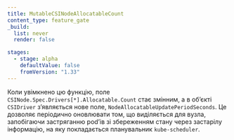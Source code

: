 ```yaml
---
title: MutableCSINodeAllocatableCount
content_type: feature_gate
_build:
  list: never
  render: false

stages:
  - stage: alpha
    defaultValue: false
    fromVersion: "1.33"
---
```

Коли увімкнено цю функцію, поле `CSINode.Spec.Drivers[*].Allocatable.Count` стає змінним, а в обʼєкті `CSIDriver` зʼявляється нове поле, `NodeAllocatableUpdatePeriodSeconds`. Це дозволяє періодично оновлювати том, що виділяється для вузла, запобігаючи застряганню podʼів зі збереженням стану через застарілу інформацію, на яку покладається планувальник `kube-scheduler`.
